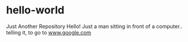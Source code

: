 # hello-world
Just Another Repository
Hello! Just a man sitting in front of a computer.. telling it, to go to www.google.com
